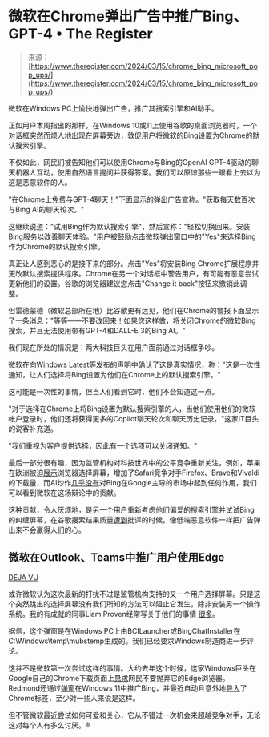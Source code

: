 <!--yml

category: 未分类

date: 2024-05-27 15:05:48

-->

# 微软在Chrome弹出广告中推广Bing、GPT-4 • The Register

> 来源：[https://www.theregister.com/2024/03/15/chrome_bing_microsoft_pop_ups/](https://www.theregister.com/2024/03/15/chrome_bing_microsoft_pop_ups/)

微软在Windows PC上愉快地弹出广告，推广其搜索引擎和AI助手。

正如用户本周指出的那样，在Windows 10或11上使用谷歌的桌面浏览器时，一个对话框突然而烦人地出现在屏幕旁边，敦促用户将微软的Bing设置为Chrome的默认搜索引擎。

不仅如此，网民们被告知他们可以使用Chrome与Bing的OpenAI GPT-4驱动的聊天机器人互动，使用自然语言提问并获得答案。我们可以原谅那些一眼看上去以为这是恶意软件的人。

"在Chrome上免费与GPT-4聊天！"下面显示的弹出广告宣称。"获取每天数百次与Bing AI的聊天轮次。"

这继续说道："试用Bing作为默认搜索引擎"，然后宣称："轻松切换回来。安装Bing服务以改善聊天体验。"用户被鼓励点击微软弹出窗口中的"Yes"来选择Bing作为Chrome的默认搜索引擎。

真正让人感到恶心的是接下来的部分。点击"Yes"将安装Bing Chrome扩展程序并更改默认搜索提供程序。Chrome在另一个对话框中警告用户，有可能有恶意尝试更新他们的设置。谷歌的浏览器建议您点击"Change it back"按钮来撤销此调整。

但雷德蒙德（微软总部所在地）比谷歌更有远见，他们在Chrome的警报下面显示了一条消息："等等——不要改回来！如果您这样做，将关闭Chrome的微软Bing搜索，并且无法使用带有GPT-4和DALL-E 3的Bing AI。"

我们现在所处的情况是：两大科技巨头在用户面前通过对话框争吵。

微软在向[Windows Latest](https://www.windowslatest.com/2024/03/15/microsoft-confirms-bing-pop-up-ads-in-chrome-on-windows-11-windows-10/)等发布的声明中确认了这是真实情况，称："这是一次性通知，让人们选择将Bing设置为他们在Chrome上的默认搜索引擎。"

这可能是一次性的事情，但当人们看到它时，他们不会知道这一点。

"对于选择在Chrome上将Bing设置为默认搜索引擎的人，当他们使用他们的微软帐户登录时，他们还将获得更多的Copilot聊天轮次和聊天历史记录，"这家IT巨头的说客补充道。

"我们重视为客户提供选择，因此有一个选项可以关闭通知。"

最后一部分很有趣，因为监管机构对科技世界中的公平竞争重新关注，例如，苹果在欧洲被迫[展示](https://www.theregister.com/2024/03/14/brave_mozilla_europe_ios/)浏览器选择屏幕，增加了Safari竞争对手Firefox、Brave和Vivaldi的下载量，而AI炒作[几乎没有](https://www.theregister.com/2024/01/18/bing_ai_search/)对Bing在Google主导的市场中起到任何作用，我们可以看到微软在这场辩论中的贡献。

这种贡献，令人厌烦地，是另一个用户重新考虑他们偏爱的搜索引擎并试试Bing的纠缠屏幕，在谷歌搜索结果质量[遭到](https://www.theregister.com/2024/01/17/google_search_results_spam/)批评的时候。像低端恶意软件一样把广告弹出来不会赢得人们的心。

## 微软在Outlook、Teams中推广用户使用Edge

[DEJA VU](https://www.theregister.com/2023/05/02/microsoft_edge_outlook/)

或许微软认为这次最新的打扰不过是监管机构支持的又一个用户选择屏幕。只是这个突然跳出的选择屏幕没有我们所知的方法可以阻止它发生，除非安装另一个操作系统。我的有成就的同事Liam Proven经常写关于他们的事情 [很多](https://www.theregister.com/Author/Liam-Proven/)。

据信，这个弹窗是在Windows PC上由BCILauncher或BingChatInstaller在C:\Windows\temp\mubstemp生成的。我们已经要求Windows制造商进一步评论。

这并不是微软第一次尝试这样的事情。大约去年这个时候，这家Windows巨头在Google自己的Chrome下载页面上[恳求](https://www.theregister.com/2023/02/23/microsoft_edge_banner_chrome/)网民不要抛弃它的Edge浏览器。Redmond还通过[弹窗](https://www.theregister.com/2023/08/30/microsoft_windows_11_bing/)在Windows 11中推广Bing，并最近自动且意外地[导入](https://www.theregister.com/2024/01/30/microsoft_edge_tabs/)了Chrome标签，至少对一些人来说是这样。

但不管微软最近尝试如何可爱和关心，它从不错过一次机会来超越竞争对手，无论这对每个人有多么讨厌。®
